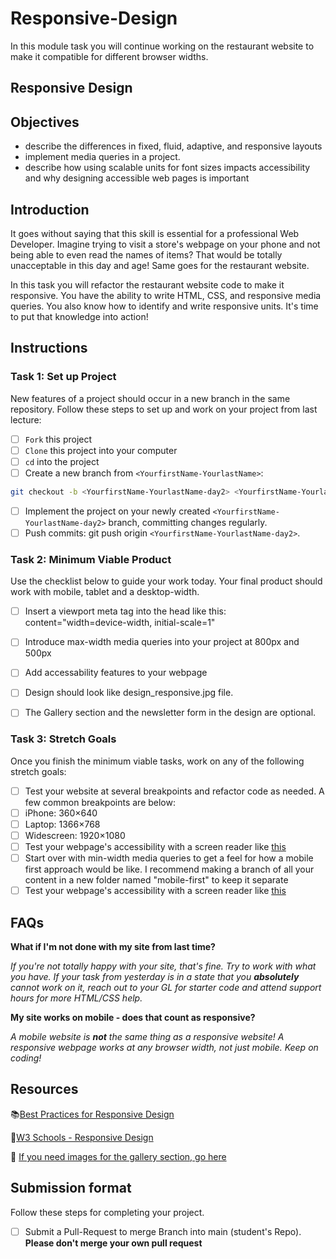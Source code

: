 # Responsive-Design

In this module task you will continue working on the restaurant website to make it compatible for different browser widths.


## Responsive Design

## Objectives

- describe the differences in fixed, fluid, adaptive, and responsive layouts
- implement media queries in a project.
- describe how using scalable units for font sizes impacts accessibility and why designing accessible web pages is important

## Introduction

It goes without saying that this skill is essential for a professional Web Developer. Imagine trying to visit a store's webpage on your phone and not being able to even read the names of items? That would be totally unacceptable in this day and age! Same goes for the restaurant website.

In this task you will refactor the restaurant website code to make it responsive. You have the ability to write HTML, CSS, and responsive media queries. You also know how to identify and write responsive units. It's time to put that knowledge into action!

## Instructions

### Task 1: Set up Project

New features of a project should occur in a new branch in the same repository. Follow these steps to set up and work on your project from last lecture:

- [ ] `Fork` this project
- [ ] `Clone` this project into your computer
- [ ] `cd` into the project
- [ ] Create a new branch from `<YourfirstName-YourlastName>`:

```bash
git checkout -b <YourfirstName-YourlastName-day2> <YourfirstName-YourlastName>.
```

- [ ] Implement the project on your newly created `<YourfirstName-YourlastName-day2>` branch, committing changes regularly.
- [ ] Push commits: git push origin `<YourfirstName-YourlastName-day2>`.

### Task 2: Minimum Viable Product

Use the checklist below to guide your work today. Your final product should work with mobile, tablet and a desktop-width.

- [ ] Insert a viewport meta tag into the head like this: content="width=device-width, initial-scale=1"
- [ ] Introduce max-width media queries into your project at 800px and 500px
- [ ] Add accessability features to your webpage
- [ ] Design should look like design_responsive.jpg file.
- [ ] The Gallery section and the newsletter form in the design are optional.


### Task 3: Stretch Goals

Once you finish the minimum viable tasks, work on any of the following stretch goals:

- [ ]  Test your website at several breakpoints and refactor code as needed. A few common breakpoints are below:
  - [ ]  iPhone: 360×640
  - [ ]  Laptop: 1366×768
  - [ ]  Widescreen: 1920×1080
- [ ] Test your webpage's accessibility with a screen reader like [this](https://support.google.com/accessibility/answer/7031755?hl=en)
- [ ] Start over with min-width media queries to get a feel for how a mobile first approach would be like. I recommend making a branch of all your content in a new folder named "mobile-first" to keep it separate
- [ ] Test your webpage's accessibility with a screen reader like [this](https://support.google.com/accessibility/answer/7031755?hl=en)

## FAQs

**What if I'm not done with my site from last time?**

*If you're not totally happy with your site, that's fine. Try to work with what you have. If your task from yesterday is in a state that you **absolutely** cannot work on it, reach out to your GL for starter code and attend support hours for more HTML/CSS help.*

**My site works on mobile - does that count as responsive?**

*A mobile website is **not** the same thing as a responsive website! A responsive webpage works at any browser width, not just mobile. Keep on coding!*

## Resources

📚[Best Practices for Responsive Design](https://www.browserstack.com/guide/responsive-design-breakpoints)

🤝[W3 Schools - Responsive Design](https://www.w3schools.com/html/html_responsive.asp)

👀 [If you need images for the gallery section, go here](https://www.pexels.com/search/food/)

## Submission format

Follow these steps for completing your project.

- [ ] Submit a Pull-Request to merge <YourfirstName-YourlastName> Branch into main (student's  Repo). **Please don't merge your own pull request**
